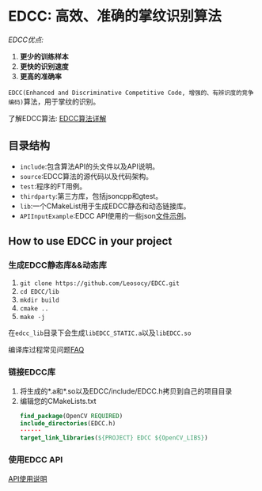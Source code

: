 # EDCC: 高效、准确的掌纹识别算法

*EDCC优点:*

1. **更少的训练样本**
1. **更快的识别速度**
1. **更高的准确率**

`EDCC(Enhanced and Discriminative Competitive Code, 增强的、有辨识度的竞争编码)`算法，用于掌纹的识别。



了解EDCC算法: [EDCC算法详解](https://leosocy.github.io/2017/10/18/EDCC%E7%AE%97%E6%B3%95%E8%AF%A6%E8%A7%A3/)

## 目录结构

- `include`:包含算法API的头文件以及API说明。
- `source`:EDCC算法的源代码以及代码架构。
- `test`:程序的FT用例。
- `thirdparty`:第三方库，包括jsoncpp和gtest。
- `lib`:一个CMakeList用于生成EDCC静态和动态链接库。
- `APIInputExample`:EDCC API使用的一些json[文件示例](https://github.com/Leosocy/EDCC/tree/master/APIInputExample)。

## How to use EDCC in your project

### 生成EDCC静态库&&动态库

1. `git clone https://github.com/Leosocy/EDCC.git`
1. `cd EDCC/lib`
1. `mkdir build`
1. `cmake ..`
1. `make -j`

在`edcc_lib`目录下会生成`libEDCC_STATIC.a`以及`libEDCC.so`

编译库过程常见问题[FAQ](https://github.com/Leosocy/EDCC/tree/master/lib)

### 链接EDCC库

1. 将生成的\*.a和\*.so以及EDCC/include/EDCC.h拷贝到自己的项目目录
1. 编辑您的CMakeLists.txt
    ```cmake
    find_package(OpenCV REQUIRED)
    include_directories(EDCC.h)
    ······
    target_link_libraries(${PROJECT} EDCC ${OpenCV_LIBS})
    ```

### 使用EDCC API

[API使用说明](https://github.com/Leosocy/EDCC/tree/master/include)
